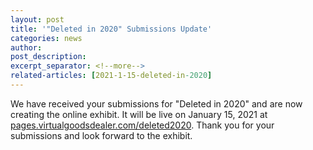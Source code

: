 ```yaml
---
layout: post
title: '"Deleted in 2020" Submissions Update'
categories: news
author: 
post_description:
excerpt_separator: <!--more-->
related-articles: [2021-1-15-deleted-in-2020]
---
```


We have received your submissions for "Deleted in 2020" and are now creating the online exhibit. <!--more-->It will be live on January 15, 2021 at [pages.virtualgoodsdealer.com/deleted2020](http://pages.virtualgoodsdealer.com/deleted2020). Thank you for your submissions and look forward to the exhibit.